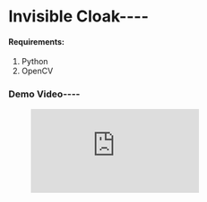 # Invisible Cloak----

#### Requirements:
1. Python
2. OpenCV

### Demo Video----

<figure class="video_container">
  <iframe src="https://drive.google.com/file/d/1M4wZJXJ0JuFsKsQXCXr1Zxlh1b9SwvE_/view?usp=sharing" frameborder="0" allowfullscreen="true"> </iframe>
</figure>

